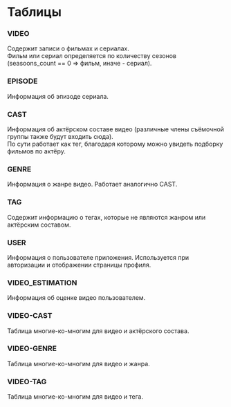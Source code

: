 # Таблицы

### VIDEO

Содержит записи о фильмах и сериалах.  
Фильм или сериал определяется по количеству сезонов (seasoons_count == 0 => фильм, иначе - сериал).

### EPISODE

Информация об эпизоде сериала.

### CAST

Информация об актёрском составе видео (различные члены съёмочной группы также будут входить сюда).  
По сути работает как тег, благодаря которому можно увидеть подборку фильмов по актёру.

### GENRE

Информация о жанре видео. Работает аналогично CAST.

### TAG 

Содержит информацию о тегах, которые не являются жанром или актёрским составом.

### USER 

Информация о пользователе приложения. Используется при авторизации и отображении страницы профиля.

### VIDEO_ESTIMATION

Информация об оценке видео пользователем.

### VIDEO-CAST

Таблица многие-ко-многим для видео и актёрского состава.

### VIDEO-GENRE

Таблица многие-ко-многим для видео и жанра.


### VIDEO-TAG

Таблица многие-ко-многим для видео и тега.


